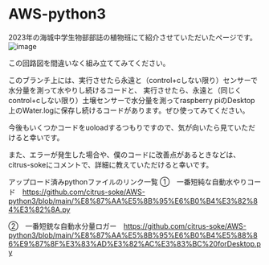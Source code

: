 # AWS-python3
2023年の海城中学生物部部誌の植物班にて紹介させていただいたページです。
![image](https://github.com/citrus-soke/AWS-python3/assets/126365532/6bebcaca-117f-46d2-b524-ce84834e3b6c)

この回路図を間違いなく組み立ててみてください。

このブランチ上には、実行させたら永遠と（control+cしない限り）センサーで水分量を測って水やりし続けるコードと、
実行させたら、永遠と（同じくcontrol+cしない限り）土壌センサーで水分量を測ってraspberry piのDesktop上のWater.logに保存し続けるコードがあります。ぜひ使ってみてください。

今後もいくつかコードをuoloadするつもりですので、気が向いたら見ていただけると幸いです。

また、エラーが発生した場合や、僕のコードに改善点があるときなどは、citrus-sokeにコメントで、詳細に教えていただけると幸いです。

アップロード済みpythonファイルのリンク一覧
①　一番短純な自動水やりコード　https://github.com/citrus-soke/AWS-python3/blob/main/%E8%87%AA%E5%8B%95%E6%B0%B4%E3%82%84%E3%82%8A.py

②　一番短銃な自動水分量ロガー　https://github.com/citrus-soke/AWS-python3/blob/main/%E8%87%AA%E5%8B%95%E6%B0%B4%E5%88%86%E9%87%8F%E3%83%AD%E3%82%AC%E3%83%BC%20forDesktop.py
